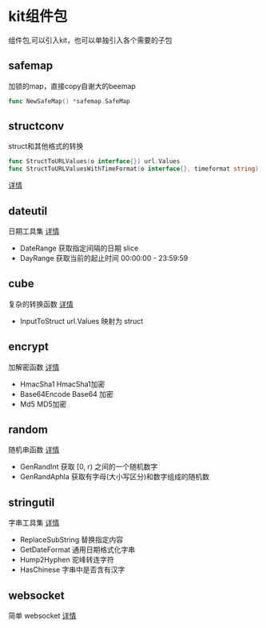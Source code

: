 # kit组件包 #
组件包,可以引入kit，也可以单独引入各个需要的子包

## safemap ##
加锁的map，直接copy自谢大的beemap
```go
func NewSafeMap() *safemap.SafeMap
```
## structconv ##
struct和其他格式的转换
```go
func StructToURLValues(o interface{}) url.Values
func StructToURLValuesWithTimeFormat(o interface{}, timeformat string) url.Values 
```
[详情](./structconv/readme.md)


## dateutil ##
日期工具集 [详情](./dateutil/README.md)
- DateRange 获取指定间隔的日期 slice
- DayRange 获取当前的起止时间 00:00:00 - 23:59:59


## cube ##
复杂的转换函数 [详情](./cube/README.md)
- InputToStruct url.Values 映射为 struct


## encrypt ##
加解密函数 [详情](./encrypt/README.md)
- HmacSha1 HmacSha1加密
- Base64Encode Base64 加密
- Md5 MD5加密


## random ##
随机串函数 [详情](./random/README.md)
- GenRandInt 获取 [0, r) 之间的一个随机数字
- GenRandAphla 获取有字母(大小写区分)和数字组成的随机数


## stringutil ##
字串工具集 [详情](./stringutil/README.md)
- ReplaceSubString 替换指定内容
- GetDateFormat 通用日期格式化字串
- Hump2Hyphen 驼峰转连字符
- HasChinese 字串中是否含有汉字


## websocket ##
简单 websocket [详情](./websocket/README.md)
